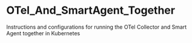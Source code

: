 # OTel_And_SmartAgent_Together
Instructions and configurations for running the OTel Collector and Smart Agent together in Kubernetes
